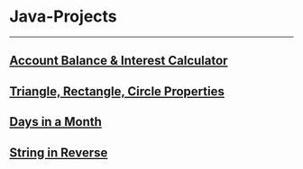 # Java-Projects

-----------------------------------------------------------------------------------------------------------------------------------------
[Account Balance & Interest Calculator](Balance-Interest-Calculator/InterestCalculator.java)
-----------------------------------------------------------------------------------------------------------------------------------------
[Triangle, Rectangle, Circle Properties](Shape-Properties/Shapes.java)
-----------------------------------------------------------------------------------------------------------------------------------------
[Days in a Month](Days-in-a-Month/DaysInAMonth.java)
-----------------------------------------------------------------------------------------------------------------------------------------
[String in Reverse](Days-in-a-Month/DaysInAMonth.java)
-----------------------------------------------------------------------------------------------------------------------------------------
